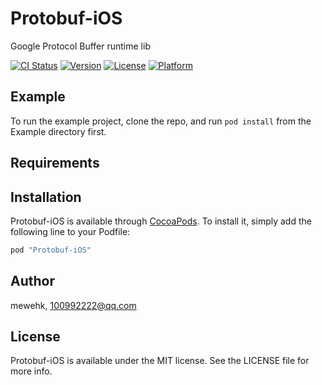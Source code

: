 # Protobuf-iOS
Google Protocol Buffer runtime lib

[![CI Status](http://img.shields.io/travis/mewehk/Protobuf-iOS.svg?style=flat)](https://travis-ci.org/mewehk/Protobuf-iOS)
[![Version](https://img.shields.io/cocoapods/v/Protobuf-iOS.svg?style=flat)](http://cocoapods.org/pods/Protobuf-iOS)
[![License](https://img.shields.io/cocoapods/l/Protobuf-iOS.svg?style=flat)](http://cocoapods.org/pods/Protobuf-iOS)
[![Platform](https://img.shields.io/cocoapods/p/Protobuf-iOS.svg?style=flat)](http://cocoapods.org/pods/Protobuf-iOS)

## Example

To run the example project, clone the repo, and run `pod install` from the Example directory first.

## Requirements

## Installation

Protobuf-iOS is available through [CocoaPods](http://cocoapods.org). To install
it, simply add the following line to your Podfile:

```ruby
pod "Protobuf-iOS"
```

## Author

mewehk, 100992222@qq.com

## License

Protobuf-iOS is available under the MIT license. See the LICENSE file for more info.

